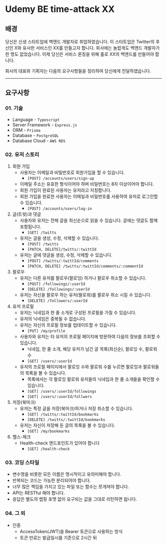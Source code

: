 # Udemy BE time-attack XX

## 배경

당신은 신생 스타트업에 백엔드 개발자로 취업하였습니다. 이 스타트업은 Twitter의 후신인 X와 유사한 서비스인 XX를 만들고자 합니다. 회사에는 놀랍게도 백엔드 개발자가 한 명도 없었습니다. 이제 당신은 서비스 론칭을 위해 홀로 XX의 백엔드를 만들어야 합니다.

회사의 대표와 기획자는 다음의 요구사항들을 정리하여 당신에게 전달하였습니다.

---

## 요구사항

### 01. 기술

- Language - `Typescript`
- Server Framework - `Express.js`
- ORM - `Prisma`
- Database - `PostgreSQL`
- Database Cloud - `AWS RDS`

### 02. 유저 스토리

1. 회원 가입
   - 사용자는 이메일과 비밀번호로 회원가입을 할 수 있습니다.
     - `[POST] /accounts/users/sign-up`
   - 이메일 주소는 유효한 형식이어야 하며 비밀번호는 8자 이상이어야 합니다.
   - 회원 가입이 완료된 사용자는 유저라고 지칭합니다.
   - 회원 가입을 완료한 사용자는 이메일과 비밀번호를 사용하여 유저로 로그인할 수 있습니다.
     - `[POST] /accounts/users/log-in`
2. 글(트윗)과 댓글
   - 사용자와 유저는 전체 글을 최신순으로 읽을 수 있습니다. 글에는 댓글도 함께 포함됩니다.
     - `[GET] /twitts`
   - 유저는 글을 생성, 수정, 삭제할 수 있습니다.
     - `[POST] /twitts`
     - `[PATCH, DELETE]/twitts/:twittId`
   - 유저는 글에 댓글을 생성, 수정, 삭제할 수 있습니다.
     - `[POST] /twitts/:twittId/comments`
     - `[PATCH, DELETE] /twitts/:twittId/comments/:commentId`
3. 팔로우
   - 유저는 다른 유저를 팔로우(팔로잉) 하거나 팔로우 취소할 수 있습니다.
     - `[POST] /followings/:userId`
     - `[DELETE] /followings/:userId`
   - 유저는 자신을 팔로우 하는 유저(팔로워)를 팔로우 취소 시킬 수 있습니다.
     - `[DELETE] /followers/:userId`
4. 유저 프로필
   - 유저는 닉네임과 한 줄 소개로 구성된 프로필을 가질 수 있습니다.
   - 유저의 닉네임은 중복될 수 없습니다.
   - 유저는 자신의 프로필 정보를 업데이트할 수 있습니다.
     - `[PUT] /my/profile`
   - 사용자와 유저는 타 유저의 프로필 페이지에 방문하여 다음의 정보를 조회할 수 있습니다.
     - 닉네임, 한 줄 소개, 해당 유저가 남긴 글 목록(최신순), 팔로잉 수, 팔로워 수
     - `[GET] /users/:userId`
   - 유저의 프로필 페이지에서 팔로잉 수와 팔로워 수를 누르면 팔로잉과 팔로워들의 목록을 볼 수 있습니다.
     - 목록에서는 각 팔로잉 팔로워 유저들의 닉네임과 한 줄 소개들을 확인할 수 있습니다.
     - `[GET] /users/:userId/followings`
     - `[GET] /users/:userId/follwers`
5. 저장(북마크)
   - 유저는 특정 글을 저장(북마크)하거나 저장 취소할 수 있습니다.
     - `[GET] /twitts/:twittId/bookmarks`
     - `[DELETE] /twitts/:twittId/bookmarks`
   - 유저는 자신이 저장해 둔 글의 목록을 볼 수 있습니다.
     - `[GET] /my/bookmarks`
6. 헬스-체크
   - Health-check 엔드포인트가 있어야 합니다
     - `[GET] /health-check`

### 03. 코딩 스타일

- 변수명을 비롯한 모든 이름은 명시적이고 유의미해야 합니다.
- 반복되는 코드는 가능한 분리되어야 합니다.
- 너무 많은 책임을 가지고 있는 파일 또는 함수는 쪼개져야 합니다.
- API는 RESTful 해야 합니다.
- 응답은 별도의 랩핑 포맷 없이 요구되는 값을 그대로 리턴하면 됩니다.

### 04. 그 외

- 인증
  - AccessToken(JWT)을 Bearer 토큰으로 사용하는 방식
  - 토큰 만료는 발급일시를 기준으로 2시간 뒤
